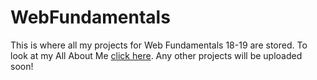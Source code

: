 # WebFundamentals
This is where all my projects for Web Fundamentals 18-19 are stored.
To look at my All About Me [click here](/AllAboutMe/index.html).
Any other projects will be uploaded soon!
